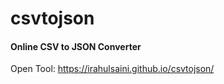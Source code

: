 # csvtojson
<h4>Online CSV to JSON Converter</h4>
Open Tool: <a href="https://irahulsaini.github.io/csvtojson/">https://irahulsaini.github.io/csvtojson/</a>
